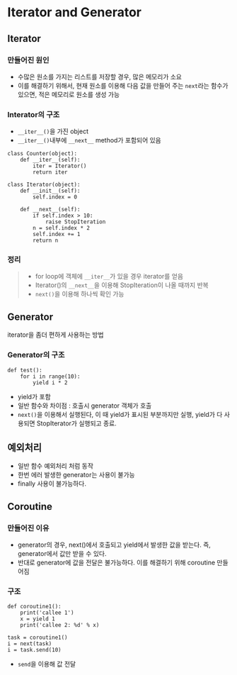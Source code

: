 # Iterator and Generator

## Iterator

### 만들어진 원인

- 수많은 원소를 가지는 리스트를 저장할 경우, 많은 메모리가 소요
- 이를 해결하기 위해서, 현재 원소를 이용해 다음 값을 만들어 주는 `next`라는 함수가 있으면, 적은 메모리로 원소를 생성 가능



### Interator의 구조

- `__iter__()`을 가진 object
- `__iter__()`내부에 `__next__` method가 포함되어 있음



```
class Counter(object):
	def __iter__(self):
		iter = Iterator()
		return iter
		
class Iterator(object):
	def __init__(self):
		self.index = 0
		
	def __next__(self):
		if self.index > 10:
			raise StopIteration
		n = self.index * 2
		self.index += 1
		return n
```



### 정리

>- for loop에 객체에 `__iter__`가 있을 경우 iterator를 얻음
>- Iterator()의 `__next__`을 이용해 StopIteration이 나올 때까지 반복
>- `next()`을 이용해 하나씩 확인 가능



## Generator

iterator을 좀더 편하게 사용하는 방법



### Generator의 구조

```
def test():
	for i in range(10):
		yield i * 2
```

- yield가 포함
- 일반 함수와 차이점 :  호출시 generator 객체가 호출
- `next()`을 이용해서 실행된다, 이 때 yield가 표시된 부분까지만 실행, yield가 다 사용되면 StopIterator가 실행되고 종료.



## 예외처리

- 일반 함수 예외처리 처럼 동작
- 한번 에러 발생한 generator는 사용이 불가능
- finally 사용이 불가능하다.



## Coroutine

### 만들어진 이유

- generator의 경우, next()에서 호출되고 yield에서 발생한 값을 받는다. 즉, generator에서 값만 받을 수 있다.
- 반대로 generator에 값을 전달은 불가능하다. 이를 해결하기 위해 coroutine 만들어짐



### 구조

```
def coroutine1():
	print('callee 1')
	x = yield 1
	print('callee 2: %d' % x)

task = coroutine1()
i = next(task)
i = task.send(10)
```

- `send`을 이용해 값 전달